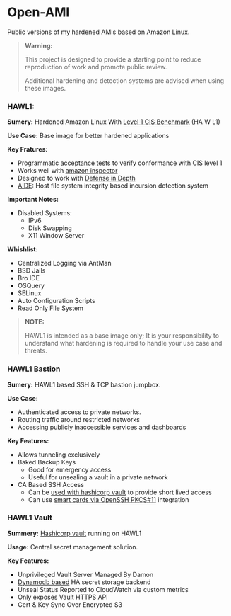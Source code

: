 # Open-AMI

Public versions of my hardened AMIs based on Amazon Linux.

> **Warning:**
>
> This project is designed to provide a starting point to reduce reproduction of work and promote public review.
>
> Additional hardening and detection systems are advised when using these images.


### HAWL1:

**Sumery:** Hardened Amazon Linux With [Level 1 CIS Benchmark](https://www.cisecurity.org/cis-benchmarks/) (HA W L1)

**Use Case:** Base image for better hardened applications

**Key Fratures:**

- Programmatic [acceptance tests](https://github.com/Andr3wHur5t/open-ami/blob/master/hawl1/validate.sh) to verify conformance with CIS level 1
- Works well with [amazon inspector](http://docs.aws.amazon.com/inspector/latest/userguide/inspector_cis.html)
- Designed to work with [Defense in Depth](https://en.wikipedia.org/wiki/Defense_in_depth_(computing))
- [AIDE](http://aide.sourceforge.net/): Host file system integrity based incursion detection system

**Important Notes:**
- Disabled Systems:
  - IPv6
  - Disk Swapping
  - X11 Window Server

**Whishlist:**
- Centralized Logging via AntMan
- BSD Jails
- Bro IDE
- OSQuery
- SELinux
- Auto Configuration Scripts
- Read Only File System

> **NOTE:**
>
> HAWL1 is intended as a base image only; It is your responsibility to understand what hardening is required to handle your use case and threats.

### HAWL1 Bastion

**Sumery:** HAWL1 based SSH & TCP bastion jumpbox.

**Use Case:**
- Authenticated access to private networks.
- Routing traffic around restricted networks
- Accessing publicly inaccessible services and dashboards

**Key Features:**

- Allows tunneling exclusively
- Baked Backup Keys
  - Good for emergency access
  - Useful for unsealing a vault in a private network
- CA Based SSH Access
  - Can be [used with hashicorp vault](https://www.vaultproject.io/docs/secrets/ssh/signed-ssh-certificates.html) to provide short lived access
  - Can use [smart cards via OpenSSH PKCS#11](https://github.com/OpenSC/OpenSC/wiki/OpenSSH-and-smart-cards-PKCS%2311) integration

### HAWL1 Vault

**Summery:** [Hashicorp vault](https://www.vaultproject.io/) running on HAWL1

**Usage:** Central secret management solution.

**Key Features:**
- Unprivileged Vault Server Managed By Damon
- [Dynamodb based](https://www.vaultproject.io/docs/configuration/storage/dynamodb.html) HA secret storage backend
- Unseal Status Reported to CloudWatch via custom metrics
- Only exposes Vault HTTPS API
- Cert & Key Sync Over Encrypted S3

